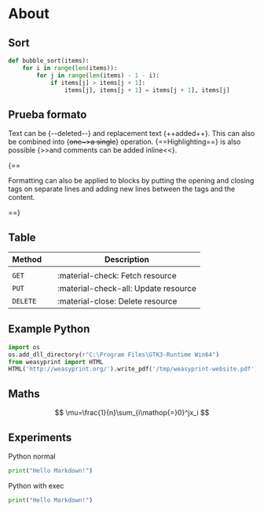 # About

## Sort

``` py title="bubble_sort.py"
def bubble_sort(items):
    for i in range(len(items)):
        for j in range(len(items) - 1 - i):
            if items[j] > items[j + 1]:
                items[j], items[j + 1] = items[j + 1], items[j]
```

## Prueba formato

Text can be {--deleted--} and replacement text {++added++}. This can also be
combined into {~~one~>a single~~} operation. {==Highlighting==} is also
possible {>>and comments can be added inline<<}.

{==

Formatting can also be applied to blocks by putting the opening and closing
tags on separate lines and adding new lines between the tags and the content.

==}

## Table

| Method      |     | Description                          |
| ----------- |-----| ------------------------------------ |
|             |     |                                      |
| `GET`       |     | :material-check:     Fetch resource  |
| `PUT`       |     | :material-check-all: Update resource |
| `DELETE`    |     | :material-close:     Delete resource |

## Example Python

```py
import os
os.add_dll_directory(r"C:\Program Files\GTK3-Runtime Win64")
from weasyprint import HTML
HTML('http://weasyprint.org/').write_pdf('/tmp/weasyprint-website.pdf')
```

## Maths

[//]: <> ( Editor Latex: https://cortexjs.io/compute-engine/demo/ )
$$
\mu=\frac{1}{n}\sum_{i\mathop{=}0}^jx_i
$$

## Experiments

Python normal

```python
print("Hello Markdown!")
```

Python with exec

```python exec="on"
print("Hello Markdown!")
```

